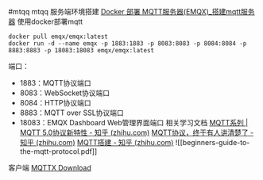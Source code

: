 #mtqq
mtqq 服务端环境搭建
[Docker 部署 MQTT服务器(EMQX)_搭建mqtt服务器](https://blog.csdn.net/m0_46601820/article/details/134969551)
使用docker部署mqtt
```shell
docker pull emqx/emqx:latest
docker run -d --name emqx -p 1883:1883 -p 8083:8083 -p 8084:8084 -p 8883:8883 -p 18083:18083 emqx/emqx:latest 
```

端口：

- 1883：MQTT协议端口
- 8083：WebSocket协议端口
- 8084：HTTP协议端口
- 8883：MQTT over SSL协议端口
- 18083：EMQX Dashboard Web管理界面端口
相关学习文档
[MQTT系列 | MQTT 5.0协议新特性 - 知乎 (zhihu.com)](https://zhuanlan.zhihu.com/p/80204183)
[MQTT协议，终于有人讲清楚了 - 知乎 (zhihu.com)](https://zhuanlan.zhihu.com/p/421109780)
[MQTT搭建 - 知乎 (zhihu.com)](https://zhuanlan.zhihu.com/p/628122165)
![[beginners-guide-to-the-mqtt-protocol.pdf]]

客户端
[MQTTX Download](https://mqttx.app/downloads)